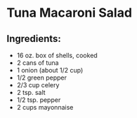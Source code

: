 Tuna Macaroni Salad
==================

Ingredients:
------------

- 16 oz. box of shells, cooked
- 2 cans of tuna
- 1 onion (about 1/2 cup)
- 1/2 green pepper
- 2/3 cup celery
- 2 tsp. salt
- 1/2 tsp. pepper
- 2 cups mayonnaise

[source]: Grammy